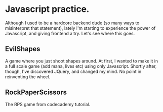 Javascript practice.
=======

Although I used to be a hardcore backend dude (so many ways to misinterpret that statement), lately I'm starting to experience the power of Javascript, and  giving frontend a try. Let's see where this goes.

EvilShapes
-----------
A game where you just shoot shapes around. At first, I wanted to make it in a full scale game (add mana, lives etc) using only Javascript. Shortly after, though, I've discovered JQuery, and changed my mind. No point in reinventing the wheel.

RockPaperScissors
-----------
The RPS game from codecademy tutorial.
